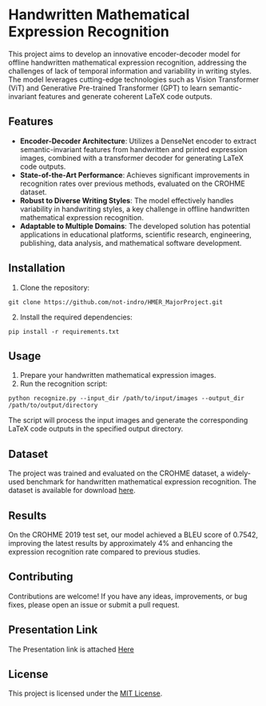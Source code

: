 # Handwritten Mathematical Expression Recognition

This project aims to develop an innovative encoder-decoder model for offline handwritten mathematical expression recognition, addressing the challenges of lack of temporal information and variability in writing styles. The model leverages cutting-edge technologies such as Vision Transformer (ViT) and Generative Pre-trained Transformer (GPT) to learn semantic-invariant features and generate coherent LaTeX code outputs.

## Features

- **Encoder-Decoder Architecture**: Utilizes a DenseNet encoder to extract semantic-invariant features from handwritten and printed expression images, combined with a transformer decoder for generating LaTeX code outputs.
- **State-of-the-Art Performance**: Achieves significant improvements in recognition rates over previous methods, evaluated on the CROHME dataset.
- **Robust to Diverse Writing Styles**: The model effectively handles variability in handwriting styles, a key challenge in offline handwritten mathematical expression recognition.
- **Adaptable to Multiple Domains**: The developed solution has potential applications in educational platforms, scientific research, engineering, publishing, data analysis, and mathematical software development.

## Installation

1. Clone the repository:
```
git clone https://github.com/not-indro/HMER_MajorProject.git
```

2. Install the required dependencies:
```
pip install -r requirements.txt
```

## Usage

1. Prepare your handwritten mathematical expression images.
2. Run the recognition script:
```
python recognize.py --input_dir /path/to/input/images --output_dir /path/to/output/directory
```

The script will process the input images and generate the corresponding LaTeX code outputs in the specified output directory.

## Dataset

The project was trained and evaluated on the CROHME dataset, a widely-used benchmark for handwritten mathematical expression recognition. The dataset is available for download [here](http://www.iapr-tc11.org/mediawiki/index.php/CROHME:_Competition_on_Recognition_of_Online_Handwritten_Mathematical_Expressions).

## Results

On the CROHME 2019 test set, our model achieved a BLEU score of 0.7542, improving the latest results by approximately 4% and enhancing the expression recognition rate compared to previous studies.

## Contributing

Contributions are welcome! If you have any ideas, improvements, or bug fixes, please open an issue or submit a pull request.

## Presentation Link
The Presentation link is attached [Here]()

## License

This project is licensed under the [MIT License](LICENSE).
